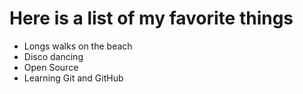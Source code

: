 # Here is a list of my favorite things
- Longs walks on the beach
- Disco dancing
- Open Source
- Learning Git and GitHub
